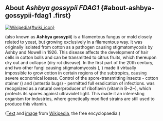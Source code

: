 About *Ashbya gossypii FDAG1* {#about-ashbya-gossypii-fdag1 .first}
-----------------------------

[![Wikipedia](/img/wikipedia_logo_v2_en.png){#wiki_icon}](http://en.wikipedia.org/wiki/Eremothecium_gossypii)

(also known as **Ashbya gossypii**) is a filamentous fungus or mold
closely related to yeast, but growing exclusively in a filamentous way.
It was originally isolated from cotton as a pathogen causing
stigmatomycosis by Ashby and Nowell in 1926. This disease affects the
development of hair cells in cotton bolls and can be transmitted to
citrus fruits, which thereupon dry out and collapse (dry rot disease).
In the first part of the 20th century, and two other fungi causing
stigmatomycosis (, ) made it virtually impossible to grow cotton in
certain regions of the subtropics, causing severe economical losses.
Control of the spore-transmitting insects - cotton stainer () and
(antestia bugs) - permitted full eradication of infections. was
recognized as a natural overproducer of riboflavin (vitamin B~2~), which
protects its spores against ultraviolet light. This made it an
interesting organism for industries, where genetically modified strains
are still used to produce this vitamin.

([Text](http://en.wikipedia.org/wiki/Eremothecium_gossypii) and
[image](https://commons.wikimedia.org/wiki/File:A_gossypii.jpg) from
[Wikipedia](http://en.wikipedia.org/), the free encyclopaedia.)
